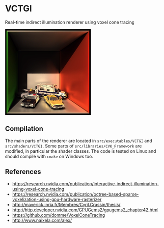 VCTGI
=====

Real-time indirect illumination renderer using voxel cone tracing

![Screenshot](Screenshot.png)

## Compilation

The main parts of the renderer are located in `src/executables/VCTGI` and `src/shaders/VCTGI`.  Some parts of `src/libraries/CVK_Framework` are modified, in particular the shader classes.  The code is tested on Linux and should compile with `cmake` on Windows too.

## References

* https://research.nvidia.com/publication/interactive-indirect-illumination-using-voxel-cone-tracing
* https://research.nvidia.com/publication/octree-based-sparse-voxelization-using-gpu-hardware-rasterizer
* http://maverick.inria.fr/Membres/Cyril.Crassin/thesis/
* http://http.developer.nvidia.com/GPUGems2/gpugems2_chapter42.html
* https://github.com/domme/VoxelConeTracing
* http://www.naixela.com/alex/
